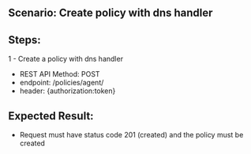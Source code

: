 ## Scenario: Create policy with dns handler 
## Steps:

1 - Create a policy with dns handler

- REST API Method: POST
- endpoint: /policies/agent/
- header: {authorization:token}


## Expected Result:
- Request must have status code 201 (created) and the policy must be created